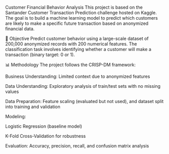 Customer Financial Behavior Analysis
This project is based on the Santander Customer Transaction Prediction challenge hosted on Kaggle. The goal is to build a machine learning model to predict which customers are likely to make a specific future transaction based on anonymized financial data.

🧠 Objective
Predict customer behavior using a large-scale dataset of 200,000 anonymized records with 200 numerical features. The classification task involves identifying whether a customer will make a transaction (binary target: 0 or 1).

📊 Methodology
The project follows the CRISP-DM framework:

Business Understanding: Limited context due to anonymized features

Data Understanding: Exploratory analysis of train/test sets with no missing values

Data Preparation: Feature scaling (evaluated but not used), and dataset split into training and validation

Modeling:

Logistic Regression (baseline model)

K-Fold Cross-Validation for robustness

Evaluation: Accuracy, precision, recall, and confusion matrix analysis
